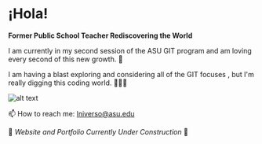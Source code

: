 # ¡Hola!
**Former Public School Teacher Rediscovering the World**

<p>I am currently in my second session of the ASU GIT program and am loving every second of this new growth. 🌱 </p> 
<p>I am having a blast exploring and considering all of the GIT focuses , but I'm really digging this coding world. 🤖🤖🤖</p>

![alt text](dogtyping.jpeg)

📫 How to reach me: lniverso@asu.edu

🚧 *Website and Portfolio Currently Under Construction* 🚧


<!--
**lniverso/lniverso** is a ✨ _special_ ✨ repository because its `README.md` (this file) appears on your GitHub profile.

Here are some ideas to get you started:

- 🔭 I’m currently working on ...
- 🌱 I’m currently learning ...
- 👯 I’m looking to collaborate on ...
- 🤔 I’m looking for help with ...
- 💬 Ask me about ...
- 📫 How to reach me: ...
- 😄 Pronouns: ...
- ⚡ Fun fact: ...
-->
